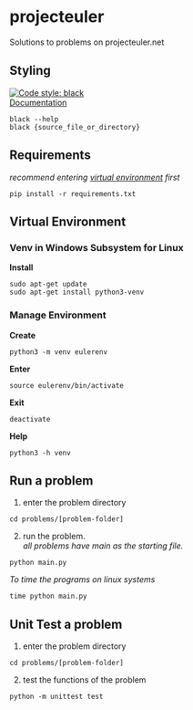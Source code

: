 # projecteuler
Solutions to problems on projecteuler.net

## Styling
[![Code style: black](https://img.shields.io/badge/code%20style-black-000000.svg)](https://github.com/psf/black)  
[Documentation](https://black.readthedocs.io/en/stable/index.html)
```
black --help
black {source_file_or_directory}
```

## Requirements
*recommend entering [virtual environment](#Manage-Environment) first*
```
pip install -r requirements.txt
```

## Virtual Environment

### Venv in Windows Subsystem for Linux
**Install**
```
sudo apt-get update
sudo apt-get install python3-venv
```
### Manage Environment
**Create**
```
python3 -m venv eulerenv
```

**Enter**
```
source eulerenv/bin/activate
```

**Exit**
```
deactivate
```

**Help**
```
python3 -h venv
```

## Run a problem
1. enter the problem directory
```
cd problems/[problem-folder]
```
2. run the problem.  
*all problems have main as the starting file.*
```
python main.py
```
*To time the programs on linux systems*
```
time python main.py
```

## Unit Test a problem
1. enter the problem directory
```
cd problems/[problem-folder]
```
2. test the functions of the problem
```
python -m unittest test
```
